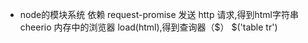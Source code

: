  - node的模块系统
     依赖 request-promise 发送 http 请求,得到html字符串
     cheerio 内存中的浏览器 load(html),得到查询器（$）
     $('table tr')
     